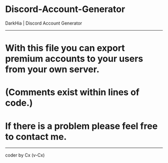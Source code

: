 # Discord-Account-Generator
DarkHia | Discord Account Generator

------------------------------------------------------------------------------------

# With this file you can export premium accounts to your users from your own server.
# (Comments exist within lines of code.)
# If there is a problem please feel free to contact me.

------------------------------------------------------------------------------------

coder by Cx (v-Cx)
